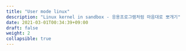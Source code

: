 ```yaml
---
title: "User mode linux"
description: "Linux kernel in sandbox - 응용프로그램처럼 마음대로 뽀개기"
date: 2021-03-01T00:34:39+09:00
draft: false
weight: 2
collapsible: true
---
```


